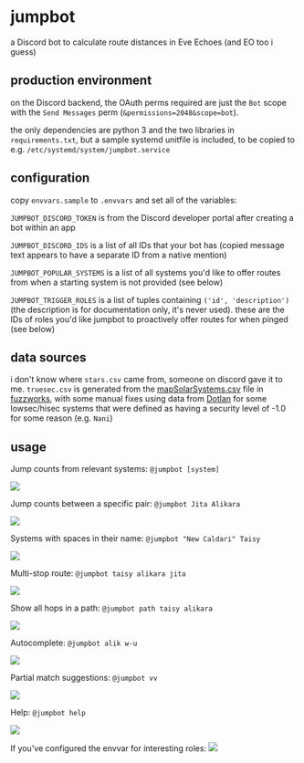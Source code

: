 
# jumpbot

a Discord bot to calculate route distances in Eve Echoes (and EO too i guess)

## production environment

on the Discord backend, the OAuth perms required are just the `Bot` scope with the `Send Messages` perm (`&permissions=2048&scope=bot`).

the only dependencies are python 3 and the two libraries in `requirements.txt`, but a sample systemd unitfile is included, to be copied to e.g. `/etc/systemd/system/jumpbot.service`

## configuration

copy `envvars.sample` to `.envvars` and set all of the variables:

`JUMPBOT_DISCORD_TOKEN` is from the Discord developer portal after creating a bot within an app

`JUMPBOT_DISCORD_IDS` is a list of all IDs that your bot has (copied message text appears to have a separate ID from a native mention)

`JUMPBOT_POPULAR_SYSTEMS` is a list of all systems you'd like to offer routes from when a starting system is not provided (see below)

`JUMPBOT_TRIGGER_ROLES` is a list of tuples containing `('id', 'description')` (the description is for documentation only, it's never used). these are the IDs of roles you'd like jumpbot to proactively offer routes for when pinged (see below)

## data sources
i don't know where `stars.csv` came from, someone on discord gave it to me. `truesec.csv` is generated from the [mapSolarSystems.csv](https://www.fuzzwork.co.uk/dump/latest/mapSolarSystems.csv.bz2) file in [fuzzworks](https://www.fuzzwork.co.uk/dump/latest/), with some manual fixes using data from [Dotlan](https://evemaps.dotlan.net/) for some lowsec/hisec systems that were defined as having a security level of -1.0 for some reason (e.g. `Nani`)

## usage
Jump counts from relevant systems: `@jumpbot [system]`

![](https://bearand.com/jumpbot/jumpbot-relevant.png)

Jump counts between a specific pair: `@jumpbot Jita Alikara`

![](https://bearand.com/jumpbot/jumpbot-e2e.png)

Systems with spaces in their name: `@jumpbot "New Caldari" Taisy`

![](https://bearand.com/jumpbot/jumpbot-spaces.png)

Multi-stop route: `@jumpbot taisy alikara jita`

![](https://bearand.com/jumpbot/jumpbot-multistop.png)

Show all hops in a path: `@jumpbot path taisy alikara`

![](https://bearand.com/jumpbot/jumpbot-path.png)

Autocomplete: `@jumpbot alik w-u`

![](https://bearand.com/jumpbot/jumpbot-autocomplete.png)

Partial match suggestions: `@jumpbot vv`

![](https://bearand.com/jumpbot/jumpbot-partialmatch.png)

Help: `@jumpbot help`

![](https://bearand.com/jumpbot/jumpbot-help.png)

If you've configured the envvar for interesting roles:
![](https://bearand.com/jumpbot/jumpbot-roleping.png)
